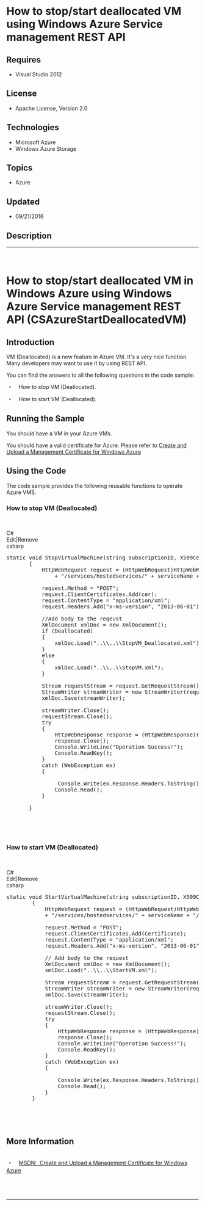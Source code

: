 # How to stop/start deallocated VM using Windows Azure Service management REST API
## Requires
- Visual Studio 2012
## License
- Apache License, Version 2.0
## Technologies
- Microsoft Azure
- Windows Azure Storage
## Topics
- Azure
## Updated
- 09/21/2016
## Description

<hr>
<div><a href="http://blogs.msdn.com/b/onecode" style="margin-top:3px"></a><a href="http://blogs.msdn.com/b/onecode"><img src="https://aka.ms/onecodesampletopbanner1" alt=""></a><strong>&nbsp;</strong><em>&nbsp;</em></div>
<h1><span lang="EN-US">How to stop/start <span class="SpellE">deallocated</span> VM in Windows Azure using Windows Azure Service management REST API (<span class="SpellE">CSAzureStartDeallocatedVM</span>)</span></h1>
<h2><span lang="EN-US">Introduction</span></h2>
<p class="MsoNormal"><span lang="EN-US">VM (Deallocated) is a new feature in Azure VM. It's a very nice function. Many developers may want to use it by using REST API.
</span></p>
<p class="MsoNormal"><span lang="EN-US">You can find the answers to all the following questions in the code sample:</span></p>
<p class="MsoListParagraphCxSpFirst" style="text-indent:5.0pt"><span lang="EN-US" style="font-family:Symbol"><span>&bull;<span style="font:7.0pt &quot;Times New Roman&quot;">&nbsp;&nbsp;&nbsp;&nbsp;&nbsp;&nbsp;&nbsp;&nbsp;
</span></span></span><span lang="EN-US">How to stop VM (Deallocated).</span></p>
<p class="MsoListParagraphCxSpLast" style="text-indent:5.0pt"><span lang="EN-US" style="font-family:Symbol"><span>&bull;<span style="font:7.0pt &quot;Times New Roman&quot;">&nbsp;&nbsp;&nbsp;&nbsp;&nbsp;&nbsp;&nbsp;&nbsp;
</span></span></span><span lang="EN-US">How to start VM (Deallocated).</span></p>
<h2><span lang="EN-US">Running the Sample</span></h2>
<p class="MsoNormal"><span lang="EN-US">You should have a VM in your Azure VMs.</span></p>
<p class="MsoNormal"><span lang="EN-US">You should have a valid certificate for Azure. Please refer to
<a href="http://msdn.microsoft.com/en-us/library/windowsazure/gg551722.aspx">Create and Upload a Management Certificate for Windows Azure</a></span></p>
<h2><span lang="EN-US">Using the Code</span></h2>
<p class="MsoNormal"><span lang="EN-US">The code sample provides the following reusable functions to operate Azure VMS.</span></p>
<h3><span lang="EN-US">How to stop VM (Deallocated) </span></h3>
<p class="MsoNormal"><span lang="EN-US">&nbsp; </span></p>
<div class="scriptcode">
<div class="pluginEditHolder" pluginCommand="mceScriptCode">
<div class="title"><span>C#</span></div>
<div class="pluginLinkHolder"><span class="pluginEditHolderLink">Edit</span>|<span class="pluginRemoveHolderLink">Remove</span></div>
<span class="hidden">csharp</span>

<div class="preview">
<pre class="csharp"><span class="cs__keyword">static</span>&nbsp;<span class="cs__keyword">void</span>&nbsp;StopVirtualMachine(<span class="cs__keyword">string</span>&nbsp;subscriptionID,&nbsp;X509Certificate2&nbsp;cer,&nbsp;<span class="cs__keyword">string</span>&nbsp;serviceName,<span class="cs__keyword">string</span>&nbsp;deploymentsName,<span class="cs__keyword">string</span>&nbsp;vmName,&nbsp;<span class="cs__keyword">bool</span>&nbsp;Deallocated)&nbsp;
&nbsp;&nbsp;&nbsp;&nbsp;&nbsp;&nbsp;&nbsp;{&nbsp;
&nbsp;&nbsp;&nbsp;&nbsp;&nbsp;&nbsp;&nbsp;&nbsp;&nbsp;&nbsp;&nbsp;HttpWebRequest&nbsp;request&nbsp;=&nbsp;(HttpWebRequest)HttpWebRequest.Create(<span class="cs__keyword">new</span>&nbsp;Uri(<span class="cs__string">&quot;https://management.core.windows.net/&quot;</span>&nbsp;&#43;&nbsp;subscriptionID&nbsp;
&nbsp;&nbsp;&nbsp;&nbsp;&nbsp;&nbsp;&nbsp;&nbsp;&nbsp;&nbsp;&nbsp;&nbsp;&nbsp;&nbsp;&nbsp;&#43;&nbsp;<span class="cs__string">&quot;/services/hostedservices/&quot;</span>&nbsp;&#43;&nbsp;serviceName&nbsp;&#43;&nbsp;<span class="cs__string">&quot;/deployments/&quot;</span>&nbsp;&#43;&nbsp;deploymentsName&nbsp;&#43;&nbsp;<span class="cs__string">&quot;/roleinstances/&quot;</span>&nbsp;&#43;&nbsp;vmName&nbsp;&#43;&nbsp;<span class="cs__string">&quot;/Operations&quot;</span>));&nbsp;
&nbsp;
&nbsp;&nbsp;&nbsp;&nbsp;&nbsp;&nbsp;&nbsp;&nbsp;&nbsp;&nbsp;&nbsp;request.Method&nbsp;=&nbsp;<span class="cs__string">&quot;POST&quot;</span>;&nbsp;
&nbsp;&nbsp;&nbsp;&nbsp;&nbsp;&nbsp;&nbsp;&nbsp;&nbsp;&nbsp;&nbsp;request.ClientCertificates.Add(cer);&nbsp;
&nbsp;&nbsp;&nbsp;&nbsp;&nbsp;&nbsp;&nbsp;&nbsp;&nbsp;&nbsp;&nbsp;request.ContentType&nbsp;=&nbsp;<span class="cs__string">&quot;application/xml&quot;</span>;&nbsp;
&nbsp;&nbsp;&nbsp;&nbsp;&nbsp;&nbsp;&nbsp;&nbsp;&nbsp;&nbsp;&nbsp;request.Headers.Add(<span class="cs__string">&quot;x-ms-version&quot;</span>,&nbsp;<span class="cs__string">&quot;2013-06-01&quot;</span>);&nbsp;
&nbsp;
&nbsp;&nbsp;&nbsp;&nbsp;&nbsp;&nbsp;&nbsp;&nbsp;&nbsp;&nbsp;&nbsp;<span class="cs__com">//Add&nbsp;body&nbsp;to&nbsp;the&nbsp;reqeust&nbsp;</span>&nbsp;
&nbsp;&nbsp;&nbsp;&nbsp;&nbsp;&nbsp;&nbsp;&nbsp;&nbsp;&nbsp;&nbsp;XmlDocument&nbsp;xmlDoc&nbsp;=&nbsp;<span class="cs__keyword">new</span>&nbsp;XmlDocument();&nbsp;
&nbsp;&nbsp;&nbsp;&nbsp;&nbsp;&nbsp;&nbsp;&nbsp;&nbsp;&nbsp;&nbsp;<span class="cs__keyword">if</span>&nbsp;(Deallocated)&nbsp;
&nbsp;&nbsp;&nbsp;&nbsp;&nbsp;&nbsp;&nbsp;&nbsp;&nbsp;&nbsp;&nbsp;{&nbsp;
&nbsp;&nbsp;&nbsp;&nbsp;&nbsp;&nbsp;&nbsp;&nbsp;&nbsp;&nbsp;&nbsp;&nbsp;&nbsp;&nbsp;&nbsp;xmlDoc.Load(<span class="cs__string">&quot;..\\..\\StopVM_Deallocated.xml&quot;</span>);&nbsp;
&nbsp;&nbsp;&nbsp;&nbsp;&nbsp;&nbsp;&nbsp;&nbsp;&nbsp;&nbsp;&nbsp;}&nbsp;
&nbsp;&nbsp;&nbsp;&nbsp;&nbsp;&nbsp;&nbsp;&nbsp;&nbsp;&nbsp;&nbsp;<span class="cs__keyword">else</span>&nbsp;
&nbsp;&nbsp;&nbsp;&nbsp;&nbsp;&nbsp;&nbsp;&nbsp;&nbsp;&nbsp;&nbsp;{&nbsp;
&nbsp;&nbsp;&nbsp;&nbsp;&nbsp;&nbsp;&nbsp;&nbsp;&nbsp;&nbsp;&nbsp;&nbsp;&nbsp;&nbsp;&nbsp;xmlDoc.Load(<span class="cs__string">&quot;..\\..\\StopVM.xml&quot;</span>);&nbsp;&nbsp;&nbsp;
&nbsp;&nbsp;&nbsp;&nbsp;&nbsp;&nbsp;&nbsp;&nbsp;&nbsp;&nbsp;&nbsp;}&nbsp;
&nbsp;
&nbsp;&nbsp;&nbsp;&nbsp;&nbsp;&nbsp;&nbsp;&nbsp;&nbsp;&nbsp;&nbsp;Stream&nbsp;requestStream&nbsp;=&nbsp;request.GetRequestStream();&nbsp;
&nbsp;&nbsp;&nbsp;&nbsp;&nbsp;&nbsp;&nbsp;&nbsp;&nbsp;&nbsp;&nbsp;StreamWriter&nbsp;streamWriter&nbsp;=&nbsp;<span class="cs__keyword">new</span>&nbsp;StreamWriter(requestStream,&nbsp;System.Text.UTF8Encoding.UTF8);&nbsp;
&nbsp;&nbsp;&nbsp;&nbsp;&nbsp;&nbsp;&nbsp;&nbsp;&nbsp;&nbsp;&nbsp;xmlDoc.Save(streamWriter);&nbsp;
&nbsp;
&nbsp;&nbsp;&nbsp;&nbsp;&nbsp;&nbsp;&nbsp;&nbsp;&nbsp;&nbsp;&nbsp;streamWriter.Close();&nbsp;
&nbsp;&nbsp;&nbsp;&nbsp;&nbsp;&nbsp;&nbsp;&nbsp;&nbsp;&nbsp;&nbsp;requestStream.Close();&nbsp;
&nbsp;&nbsp;&nbsp;&nbsp;&nbsp;&nbsp;&nbsp;&nbsp;&nbsp;&nbsp;&nbsp;<span class="cs__keyword">try</span>&nbsp;
&nbsp;&nbsp;&nbsp;&nbsp;&nbsp;&nbsp;&nbsp;&nbsp;&nbsp;&nbsp;&nbsp;{&nbsp;
&nbsp;&nbsp;&nbsp;&nbsp;&nbsp;&nbsp;&nbsp;&nbsp;&nbsp;&nbsp;&nbsp;&nbsp;&nbsp;&nbsp;&nbsp;HttpWebResponse&nbsp;response&nbsp;=&nbsp;(HttpWebResponse)request.GetResponse();&nbsp;
&nbsp;&nbsp;&nbsp;&nbsp;&nbsp;&nbsp;&nbsp;&nbsp;&nbsp;&nbsp;&nbsp;&nbsp;&nbsp;&nbsp;&nbsp;response.Close();&nbsp;
&nbsp;&nbsp;&nbsp;&nbsp;&nbsp;&nbsp;&nbsp;&nbsp;&nbsp;&nbsp;&nbsp;&nbsp;&nbsp;&nbsp;&nbsp;Console.WriteLine(<span class="cs__string">&quot;Operation&nbsp;Success!&quot;</span>);&nbsp;
&nbsp;&nbsp;&nbsp;&nbsp;&nbsp;&nbsp;&nbsp;&nbsp;&nbsp;&nbsp;&nbsp;&nbsp;&nbsp;&nbsp;&nbsp;Console.ReadKey();&nbsp;
&nbsp;&nbsp;&nbsp;&nbsp;&nbsp;&nbsp;&nbsp;&nbsp;&nbsp;&nbsp;&nbsp;}&nbsp;
&nbsp;&nbsp;&nbsp;&nbsp;&nbsp;&nbsp;&nbsp;&nbsp;&nbsp;&nbsp;&nbsp;<span class="cs__keyword">catch</span>&nbsp;(WebException&nbsp;ex)&nbsp;
&nbsp;&nbsp;&nbsp;&nbsp;&nbsp;&nbsp;&nbsp;&nbsp;&nbsp;&nbsp;&nbsp;{&nbsp;
&nbsp;&nbsp;&nbsp;&nbsp;&nbsp;&nbsp;&nbsp;&nbsp;&nbsp;&nbsp;&nbsp;&nbsp;&nbsp;&nbsp;&nbsp;&nbsp;
&nbsp;&nbsp;&nbsp;&nbsp;&nbsp;&nbsp;&nbsp;&nbsp;&nbsp;&nbsp;&nbsp;&nbsp;&nbsp;&nbsp;&nbsp;&nbsp;Console.Write(ex.Response.Headers.ToString());&nbsp;
&nbsp;&nbsp;&nbsp;&nbsp;&nbsp;&nbsp;&nbsp;&nbsp;&nbsp;&nbsp;&nbsp;&nbsp;&nbsp;&nbsp;&nbsp;Console.Read();&nbsp;
&nbsp;&nbsp;&nbsp;&nbsp;&nbsp;&nbsp;&nbsp;&nbsp;&nbsp;&nbsp;&nbsp;}&nbsp;
&nbsp;
&nbsp;&nbsp;&nbsp;&nbsp;&nbsp;&nbsp;&nbsp;}&nbsp;
</pre>
</div>
</div>
</div>
<div class="endscriptcode">&nbsp;</div>
<p>&nbsp;</p>
<h3><span lang="EN-US">How to start VM (Deallocated)</span></h3>
<p class="MsoNormal"><span lang="EN-US">&nbsp; </span></p>
<div class="scriptcode">
<div class="pluginEditHolder" pluginCommand="mceScriptCode">
<div class="title"><span>C#</span></div>
<div class="pluginLinkHolder"><span class="pluginEditHolderLink">Edit</span>|<span class="pluginRemoveHolderLink">Remove</span></div>
<span class="hidden">csharp</span>

<div class="preview">
<pre class="csharp"><span class="cs__keyword">static</span>&nbsp;<span class="cs__keyword">void</span>&nbsp;StartVirtualMachine(<span class="cs__keyword">string</span>&nbsp;subscriptionID,&nbsp;X509Certificate2&nbsp;cer,&nbsp;<span class="cs__keyword">string</span>&nbsp;serviceName,&nbsp;<span class="cs__keyword">string</span>&nbsp;deploymentsName,&nbsp;<span class="cs__keyword">string</span>&nbsp;vmName)&nbsp;
&nbsp;&nbsp;&nbsp;&nbsp;&nbsp;&nbsp;&nbsp;&nbsp;{&nbsp;
&nbsp;&nbsp;&nbsp;&nbsp;&nbsp;&nbsp;&nbsp;&nbsp;&nbsp;&nbsp;&nbsp;&nbsp;HttpWebRequest&nbsp;request&nbsp;=&nbsp;(HttpWebRequest)HttpWebRequest.Create(<span class="cs__keyword">new</span>&nbsp;Uri(<span class="cs__string">&quot;https://management.core.windows.net/&quot;</span>&nbsp;&#43;&nbsp;SubscriptionID&nbsp;
&nbsp;&nbsp;&nbsp;&nbsp;&nbsp;&nbsp;&nbsp;&nbsp;&nbsp;&nbsp;&nbsp;&nbsp;&#43;&nbsp;<span class="cs__string">&quot;/services/hostedservices/&quot;</span>&nbsp;&#43;&nbsp;serviceName&nbsp;&#43;&nbsp;<span class="cs__string">&quot;/deployments/&quot;</span>&nbsp;&#43;&nbsp;deploymentsName&nbsp;&#43;&nbsp;<span class="cs__string">&quot;/roleinstances/&quot;</span>&nbsp;&#43;&nbsp;vmName&nbsp;&#43;&nbsp;<span class="cs__string">&quot;/Operations&quot;</span>));&nbsp;
&nbsp;
&nbsp;&nbsp;&nbsp;&nbsp;&nbsp;&nbsp;&nbsp;&nbsp;&nbsp;&nbsp;&nbsp;&nbsp;request.Method&nbsp;=&nbsp;<span class="cs__string">&quot;POST&quot;</span>;&nbsp;
&nbsp;&nbsp;&nbsp;&nbsp;&nbsp;&nbsp;&nbsp;&nbsp;&nbsp;&nbsp;&nbsp;&nbsp;request.ClientCertificates.Add(Certificate);&nbsp;
&nbsp;&nbsp;&nbsp;&nbsp;&nbsp;&nbsp;&nbsp;&nbsp;&nbsp;&nbsp;&nbsp;&nbsp;request.ContentType&nbsp;=&nbsp;<span class="cs__string">&quot;application/xml&quot;</span>;&nbsp;
&nbsp;&nbsp;&nbsp;&nbsp;&nbsp;&nbsp;&nbsp;&nbsp;&nbsp;&nbsp;&nbsp;&nbsp;request.Headers.Add(<span class="cs__string">&quot;x-ms-version&quot;</span>,&nbsp;<span class="cs__string">&quot;2013-06-01&quot;</span>);&nbsp;
&nbsp;
&nbsp;&nbsp;&nbsp;&nbsp;&nbsp;&nbsp;&nbsp;&nbsp;&nbsp;&nbsp;&nbsp;&nbsp;<span class="cs__com">//&nbsp;Add&nbsp;body&nbsp;to&nbsp;the&nbsp;request</span>&nbsp;
&nbsp;&nbsp;&nbsp;&nbsp;&nbsp;&nbsp;&nbsp;&nbsp;&nbsp;&nbsp;&nbsp;&nbsp;XmlDocument&nbsp;xmlDoc&nbsp;=&nbsp;<span class="cs__keyword">new</span>&nbsp;XmlDocument();&nbsp;
&nbsp;&nbsp;&nbsp;&nbsp;&nbsp;&nbsp;&nbsp;&nbsp;&nbsp;&nbsp;&nbsp;&nbsp;xmlDoc.Load(<span class="cs__string">&quot;..\\..\\StartVM.xml&quot;</span>);&nbsp;
&nbsp;
&nbsp;&nbsp;&nbsp;&nbsp;&nbsp;&nbsp;&nbsp;&nbsp;&nbsp;&nbsp;&nbsp;&nbsp;Stream&nbsp;requestStream&nbsp;=&nbsp;request.GetRequestStream();&nbsp;
&nbsp;&nbsp;&nbsp;&nbsp;&nbsp;&nbsp;&nbsp;&nbsp;&nbsp;&nbsp;&nbsp;&nbsp;StreamWriter&nbsp;streamWriter&nbsp;=&nbsp;<span class="cs__keyword">new</span>&nbsp;StreamWriter(requestStream,&nbsp;System.Text.UTF8Encoding.UTF8);&nbsp;
&nbsp;&nbsp;&nbsp;&nbsp;&nbsp;&nbsp;&nbsp;&nbsp;&nbsp;&nbsp;&nbsp;&nbsp;xmlDoc.Save(streamWriter);&nbsp;
&nbsp;
&nbsp;&nbsp;&nbsp;&nbsp;&nbsp;&nbsp;&nbsp;&nbsp;&nbsp;&nbsp;&nbsp;&nbsp;streamWriter.Close();&nbsp;
&nbsp;&nbsp;&nbsp;&nbsp;&nbsp;&nbsp;&nbsp;&nbsp;&nbsp;&nbsp;&nbsp;&nbsp;requestStream.Close();&nbsp;
&nbsp;&nbsp;&nbsp;&nbsp;&nbsp;&nbsp;&nbsp;&nbsp;&nbsp;&nbsp;&nbsp;&nbsp;<span class="cs__keyword">try</span>&nbsp;
&nbsp;&nbsp;&nbsp;&nbsp;&nbsp;&nbsp;&nbsp;&nbsp;&nbsp;&nbsp;&nbsp;&nbsp;{&nbsp;
&nbsp;&nbsp;&nbsp;&nbsp;&nbsp;&nbsp;&nbsp;&nbsp;&nbsp;&nbsp;&nbsp;&nbsp;&nbsp;&nbsp;&nbsp;&nbsp;HttpWebResponse&nbsp;response&nbsp;=&nbsp;(HttpWebResponse)request.GetResponse();&nbsp;
&nbsp;&nbsp;&nbsp;&nbsp;&nbsp;&nbsp;&nbsp;&nbsp;&nbsp;&nbsp;&nbsp;&nbsp;&nbsp;&nbsp;&nbsp;&nbsp;response.Close();&nbsp;
&nbsp;&nbsp;&nbsp;&nbsp;&nbsp;&nbsp;&nbsp;&nbsp;&nbsp;&nbsp;&nbsp;&nbsp;&nbsp;&nbsp;&nbsp;&nbsp;Console.WriteLine(<span class="cs__string">&quot;Operation&nbsp;Success!&quot;</span>);&nbsp;
&nbsp;&nbsp;&nbsp;&nbsp;&nbsp;&nbsp;&nbsp;&nbsp;&nbsp;&nbsp;&nbsp;&nbsp;&nbsp;&nbsp;&nbsp;&nbsp;Console.ReadKey();&nbsp;
&nbsp;&nbsp;&nbsp;&nbsp;&nbsp;&nbsp;&nbsp;&nbsp;&nbsp;&nbsp;&nbsp;&nbsp;}&nbsp;
&nbsp;&nbsp;&nbsp;&nbsp;&nbsp;&nbsp;&nbsp;&nbsp;&nbsp;&nbsp;&nbsp;&nbsp;<span class="cs__keyword">catch</span>&nbsp;(WebException&nbsp;ex)&nbsp;
&nbsp;&nbsp;&nbsp;&nbsp;&nbsp;&nbsp;&nbsp;&nbsp;&nbsp;&nbsp;&nbsp;&nbsp;{&nbsp;
&nbsp;
&nbsp;&nbsp;&nbsp;&nbsp;&nbsp;&nbsp;&nbsp;&nbsp;&nbsp;&nbsp;&nbsp;&nbsp;&nbsp;&nbsp;&nbsp;&nbsp;Console.Write(ex.Response.Headers.ToString());&nbsp;
&nbsp;&nbsp;&nbsp;&nbsp;&nbsp;&nbsp;&nbsp;&nbsp;&nbsp;&nbsp;&nbsp;&nbsp;&nbsp;&nbsp;&nbsp;&nbsp;Console.Read();&nbsp;
&nbsp;&nbsp;&nbsp;&nbsp;&nbsp;&nbsp;&nbsp;&nbsp;&nbsp;&nbsp;&nbsp;&nbsp;}&nbsp;
&nbsp;&nbsp;&nbsp;&nbsp;&nbsp;&nbsp;&nbsp;&nbsp;}&nbsp;
</pre>
</div>
</div>
</div>
<div class="endscriptcode">&nbsp;</div>
<p>&nbsp;</p>
<h2><span lang="EN-US">More Information</span></h2>
<p class="MsoListParagraphCxSpFirst" style="text-indent:5.0pt"><span lang="EN-US" style="font-family:Symbol"><span>&bull;<span style="font:7.0pt &quot;Times New Roman&quot;">&nbsp;&nbsp;&nbsp;&nbsp;&nbsp;&nbsp;&nbsp;&nbsp;
</span></span></span><span lang="EN-US"><a href="http://msdn.microsoft.com/en-us/library/windowsazure/gg551722.aspx">MSDN:<strong><span style="font-size:25.0pt; line-height:115%; font-family:&quot;Segoe UI&quot;,&quot;sans-serif&quot;">
</span></strong>Create and Upload a Management Certificate for Windows Azure</a></span></p>
<p class="MsoListParagraphCxSpLast"><span lang="EN-US">&nbsp;</span></p>
<p style="line-height:0.6pt; color:white">Microsoft All-In-One Code Framework is a free, centralized code sample library driven by developers' real-world pains and needs. The goal is to provide customer-driven code samples for all Microsoft development technologies,
 and reduce developers' efforts in solving typical programming tasks. Our team listens to developers&rsquo; pains in the MSDN forums, social media and various DEV communities. We write code samples based on developers&rsquo; frequently asked programming tasks,
 and allow developers to download them with a short sample publishing cycle. Additionally, we offer a free code sample request service. It is a proactive way for our developer community to obtain code samples directly from Microsoft.</p>
<hr>
<div><a href="http://go.microsoft.com/?linkid=9759640" style="margin-top:3px"><img src="http://bit.ly/onecodelogo" alt="">
</a></div>
